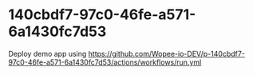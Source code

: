 # 140cbdf7-97c0-46fe-a571-6a1430fc7d53
Deploy demo app using https://github.com/Wopee-io-DEV/p-140cbdf7-97c0-46fe-a571-6a1430fc7d53/actions/workflows/run.yml
